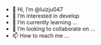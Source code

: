 - 👋 Hi, I’m @luizju047
- 👀 I’m interested in develop
- 🌱 I’m currently learning ...
- 💞️ I’m looking to collaborate on ...
- 📫 How to reach me ...

<!---
luizju047/luizju047 is a ✨ special ✨ repository because its `README.md` (this file) appears on your GitHub profile.
You can click the Preview link to take a look at your changes.
--->
